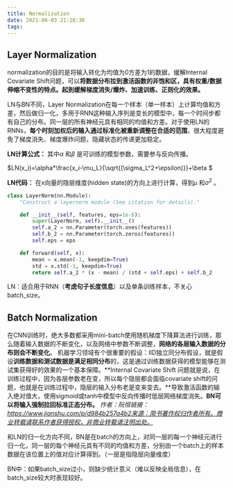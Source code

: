 ```yaml
---
title: Normalization
date: 2021-06-03 21:28:36
tags:
---
```

## Layer Normalization

normalization的目的是将输入转化为均值为0方差为1的数据，缓解Internal Covariate Shift问题，可以**将数据分布拉到激活函数的非饱和区，具有权重/数据伸缩不变性的特点。起到缓解梯度消失/爆炸、加速训练、正则化的效果。**

LN与BN不同，Layer Normalization在每一个样本（单一样本）上计算均值和方差，然后做归一化，多用于RNN这种输入序列是变长的模型中，每一个时间步都有自己的分布。同一层的所有神经元具有相同的均值和方差。对于使用LN的RNNs，**每个时刻加权后的输入通过标准化被重新调整在合适的范围**，很大程度避免了梯度消失、梯度爆炸问题，隐藏状态的传递更加稳定。

**LN计算公式：** 其中$\alpha$ 和$\beta$ 是可训练的模型参数，需要参与反向传播。

$LN(x_i)=\alpha*\frac{x_i-\mu_L}{\sqrt{(\sigma_L^2+\epsilon)}}+\beta $

**LN代码：** 在x向量的隐层维度(hidden state)的方向上进行计算，得到$\mu$ 和$\sigma^2$ 。

```python
class LayerNorm(nn.Module):
    "Construct a layernorm module (See citation for details)."

    def __init__(self, features, eps=1e-6):
        super(LayerNorm, self).__init__()
        self.a_2 = nn.Parameter(torch.ones(features))
        self.b_2 = nn.Parameter(torch.zeros(features))
        self.eps = eps

    def forward(self, x):
        mean = x.mean(-1, keepdim=True)
        std = x.std(-1, keepdim=True)
        return self.a_2 * (x - mean) / (std + self.eps) + self.b_2

```

LN：适合用于RNN（**考虑句子长度信息**）以及单条训练样本，不关心batch_size。

## Batch Normalization

在CNN训练时，绝大多数都采用mini-batch使用随机梯度下降算法进行训练，那么随着输入数据的不断变化，以及网络中参数不断调整，**网络的各层输入数据的分布则会不断变化**。 机器学习领域有个很重要的假设：IID独立同分布假设，就是假设**训练数据和测试数据是满足相同分布**的，这是通过训练数据获得的模型能够在测试集获得好的效果的一个基本保障。**Internal Covariate Shift 问题就是说，在训练过程中，因为各层参数老在变，所以每个隐层都会面临covariate shift的问题，也就是在训练过程中，隐层的输入分布老是变来变去。**导致激活函数的输入绝对值大，使用sigmoid或tanh中模型中反向传播时低层网络梯度消失。**BN可以将输入强制拉回标准正态分布。**
*作者：阮恒链接：https://www.jianshu.com/p/d984b257a4b2来源：简书著作权归作者所有。商业转载请联系作者获得授权，非商业转载请注明出处。*

和LN的归一化方向不同，BN是在batch的方向上，对同一层的每一个神经元进行归一化，同一层的每个神经元具有不同的均值和方差，分别由一个batch上的样本数据在该位置上的值对应计算得到。（一层是指隐层向量维度）

BN中：如果batch_size过小，则缺少统计意义（难以反映全局信息），在batch_size较大时表现较好。
